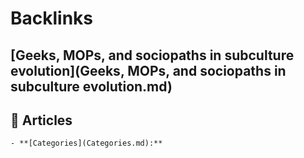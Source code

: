 
# Backlinks
## [Geeks, MOPs, and sociopaths in subculture evolution](Geeks, MOPs, and sociopaths in subculture evolution.md)

## 📜 Articles
    - **[Categories](Categories.md):**

